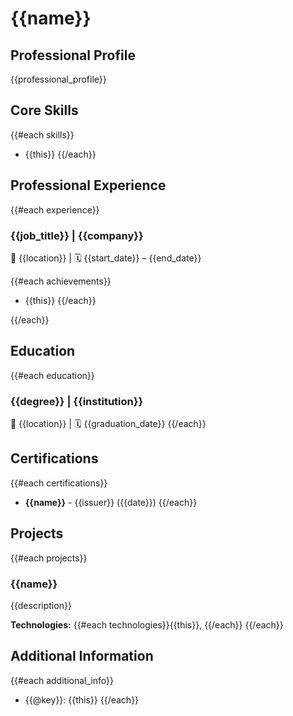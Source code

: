 # {{name}}

## Professional Profile
{{professional_profile}}

## Core Skills
{{#each skills}}
- {{this}}
{{/each}}

## Professional Experience
{{#each experience}}
### {{job_title}} | {{company}}
📍 {{location}} | 🗓 {{start_date}} – {{end_date}}

{{#each achievements}}
* {{this}}
{{/each}}

{{/each}}

## Education
{{#each education}}
### {{degree}} | {{institution}}
📍 {{location}} | 🗓 {{graduation_date}}
{{/each}}

## Certifications
{{#each certifications}}
* **{{name}}** - {{issuer}} ({{date}})
{{/each}}

## Projects
{{#each projects}}
### {{name}}
{{description}}

**Technologies:** {{#each technologies}}{{this}}, {{/each}}
{{/each}}

## Additional Information
{{#each additional_info}}
* {{@key}}: {{this}}
{{/each}}